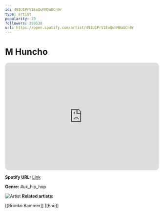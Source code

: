 ```yaml
---
id: 491U1PrV1EoQuhM0aUCn9r
type: artist
popularity: 70
followers: 299538
url: https://open.spotify.com/artist/491U1PrV1EoQuhM0aUCn9r
---
```

# M Huncho

<iframe style="border-radius:12px" src="https://open.spotify.com/embed/artist/491U1PrV1EoQuhM0aUCn9r" width="100%" height="352" frameBorder="0" allowfullscreen="" allow="autoplay; clipboard-write; encrypted-media; fullscreen; picture-in-picture" loading="lazy"></iframe>

**Spotify URL:** [Link](https://open.spotify.com/artist/491U1PrV1EoQuhM0aUCn9r)

**Genre:**  #uk_hip_hop

![Artist](https://i.scdn.co/image/ab6761610000e5eb2ed9610affc41ce3b55fcc14)
**Related artists:**

[[Bronko Bammer]]
[[Eno]]
